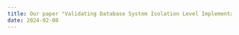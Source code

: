 ```yaml
---
title: Our paper "Validating Database System Isolation Level Implementations with Version Certificate Recovery" was accepted at EuroSys 2024.
date: 2024-02-08
---
```

